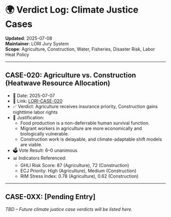 # 🌍 Verdict Log: Climate Justice Cases

**Updated**: 2025-07-08  
**Maintainer**: LORI Jury System  
**Scope**: Agriculture, Construction, Water, Fisheries, Disaster Risk, Labor Heat Policy

---

## CASE-020: Agriculture vs. Construction (Heatwave Resource Allocation)

- 📅 Date: 2025-07-07  
- 🔗 Link: [LORI-CASE-020](../cases/LORI-CASE-020.md)  
- ✅ Verdict: Agriculture receives insurance priority, Construction gains nighttime labor rights  
- 🧭 Justification:
  - Food production is a non-deferrable human survival function.
  - Migrant workers in agriculture are more economically and biologically vulnerable.
  - Construction work is delayable, and climate-adaptable shift models are viable.
- 🗳️ Vote Result: 6–0 unanimous
- 📊 Indicators Referenced:
  - GHLI Risk Score: 87 (Agriculture), 72 (Construction)
  - ECJ Priority: High (Agriculture), Medium (Construction)
  - RIM Stress Index: 0.78 (Agriculture), 0.62 (Construction)

---

## CASE-0XX: [Pending Entry]

_TBD – Future climate justice case verdicts will be listed here._
